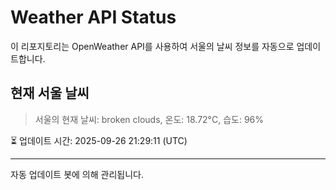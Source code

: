 
# Weather API Status

이 리포지토리는 OpenWeather API를 사용하여 서울의 날씨 정보를 자동으로 업데이트합니다.

## 현재 서울 날씨
> 서울의 현재 날씨: broken clouds, 온도: 18.72°C, 습도: 96%

⏳ 업데이트 시간: 2025-09-26 21:29:11 (UTC)

---
자동 업데이트 봇에 의해 관리됩니다.
